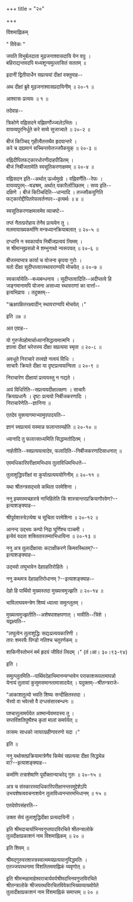 +++
title = "२०"

+++



विंशमाह्निकम्  


" विवेकः "   

जयति विभुर्बलदाता मूढजनाश्वासदायि येन वपुः ।  
बहिराद्यन्तवदपि मध्यशून्यमुल्लासितं सततम् ॥  

इदानीं द्वितीयार्धेन सप्रत्ययां दीक्षां वक्तुमाह--  


अथ दीक्षां ब्रुवे मूढजनाश्वासप्रदायिनीम् ॥ २०-१ ॥  


आश्वासः प्रत्ययः ॥ १ ॥  

तदेवाह--   


त्रिकोणे वह्निसदने वह्निवर्णोज्ज्वलेऽभितः ।  
वायव्यपुरनिर्धूते करे सव्ये सुजाज्वले ॥ २०-२ ॥  

बीजं किञ्चिद् गृहीत्वैतत्तथैव हृदयान्तरे ।  
करे च दह्यमानं सच्चिन्तयेत्तज्जपैकयुक् ॥ २०-३ ॥  

वह्निदीपितफट्कारधोरणीदाहपीडितम् ।  
बीजं निर्बीजतामेति स्वसूतिकरणाक्षमम् ॥ २०-४ ॥  


वह्निसदन इति--अर्थात् ऊर्ध्वमुखे । वह्निवर्णेति--रेफः ।   
वायव्यपुरम्--षडश्रम्, अर्थात् यकारैर्लाञ्छितम् । सव्य इति--  
दक्षिणे । बीजं किञ्चिदिति--धान्यादि । तज्जपैकयुगिति   
फट्कारोद्दीपितरेफावर्तनपरः--इत्यर्थः ॥ ४ ॥  

स्वसूतिकरणाक्षमत्वमेव व्याचष्टे--  


तप्तं नैतत्प्ररोहाय तेनैव प्रत्ययेन तु ।  
मलमायाख्यकर्माणि मन्त्रध्यानक्रियाबलात् ॥ २०-५ ॥  

दग्धानि न स्वकार्याय निर्बीजप्रत्ययं त्विमम् ।  
स श्रीमान्सुप्रसन्नो मे शम्भुनाथो न्यरूपयत् ॥ २०-६ ॥  

बीजस्याप्यत्र कार्या च योजना कृपया गुरोः ।  
यतो दीक्षा सुदीप्तत्वात्स्थावराण्यपि मोचयेत् ॥ २०-७ ॥  


स्वकार्यायेति--बध्यबन्धनाय । सुदीप्तत्वादिति--अदीप्तत्वे हि   
जङ्गमानामपि योजना असाध्या स्थावराणां का वार्त्ता--  
इत्यभिप्रायः । तदुक्तम्--  

"ऋक्षपक्षितरक्ष्वादीन् स्थावराण्यपि मोचयेत् ।"   

इति ॥७ ॥  

अत एवाह--   


यो गुरुर्जपहोमार्चाध्यानसिद्धत्वमात्मनि ।  
ज्ञात्वा दीक्षां चरेत्तस्य दीक्षा सप्रत्यया स्मृता ॥ २०-८ ॥  

अवधूते निराचारे तत्त्वज्ञे नत्वयं विधिः ।  
साचारैः क्रियते दीक्षा या दृष्टप्रत्ययान्विता ॥ २०-९ ॥  

निराचारेण दीक्षायां प्रत्ययस्तु न गद्यते ।  


अयं विधिरिति--सप्रत्ययदीक्षालक्षणः । साचारैः   
क्रियाप्रधानैः । दृष्टः प्रत्ययो निर्बीजकरणादिः ।   
निराचारेणेति--ज्ञानिना ॥  

एतदेव युक्त्यागमाभ्यामुपपादयति--  


ज्ञानं स्वप्रत्ययं यस्मान्न फलान्तरमर्हति ॥ २०-१० ॥  

ध्यानादि तु फलात्साध्यमिति सिद्धामतोदितम् ।  


नार्हतीति--स्वप्रत्ययत्वादेव, फलादिति--निर्बीजकरणादिसाधनात् ॥  

एवमधिकारिपरीक्षामभिधाय तुलाविधिमभिधत्ते--  


तुलाशुद्धिपरीक्षां वा कुर्यात्प्रत्यययोगिनीम् ॥ २०-११ ॥  

यथा श्रीतन्त्रसद्भावे कथिता परमेशिना ।  


ननु इयमस्मच्छास्त्रे नाभिहितेति किं शास्त्रान्तरप्रक्रियागौरवेण?--  
इत्याशङ्क्याह--  


श्रीपूर्वशास्त्रेऽप्येषा च सूचिता परमेशिना ॥ २०-१२ ॥  

आनन्द उद्भवः कम्पो निद्रा घूर्णिश्च पञ्चमी ।  
इत्येवं वदता शक्तितारतम्याभिधायिना ॥ २०-१३ ॥  


ननु अत्र तुलादीक्षायाः कटाक्षीकरणे किमवस्थितम्?--  
इत्याशङ्क्याह--  


उद्भवो लघुभावेन देहग्रहतिरोहितेः ।  


ननु कथमत्र देहग्रहतिरोधानम् ?--इत्याशङ्क्याह--  


देहो हि पार्थिवो मुख्यस्तदा मुख्यत्वमुज्झति ॥ २०-१४ ॥  

भाविलाघवमन्त्रेण शिष्यं ध्यात्वा समुत्प्लुतम् ।  


मुख्यत्वमुज्झतीति--अशेषपाशक्षपणात् । भावीति--त्रिंशे ।   
यद्वक्ष्यति--  

"लघुत्वेन तुलाशुद्धिः सद्यःप्रत्ययकारिणी ।  
तारः शमरयैः पिण्डो नतिश्च चतुरर्णकम् ॥  

शाकिनीस्तोभनं मर्म हृदयं जीवितं त्विदम् ।" (तं।आ। ३०।९३-९४)   

इति ।  

समुत्प्लुतमिति--पार्थिवदेहाभिमानन्यग्भावेन पराकाशरूपतामापन्नो   
येनायं तुलायां कुसुमसमानतामासादयेत् । यदुक्तम्--श्रीतन्त्रराजे-  
 

"आकाशतुल्यो भवति शिष्यः सन्दीक्षितस्तदा ।  
भैरवो वा भवेत्सो वै दग्धसंसारबन्धनः ॥  

पश्चात्तुलामर्पयेत अश्मान्येवमपास्य तु ।  
सप्तविंशतिपुष्पैश्च कृतां मालां समर्पयेत् ॥  

तत्समः साधको जायात्प्रहीणावरणो यदा ।"   

इति ॥  

ननु यथोक्तप्रक्रियामात्रेणैव किमेवं सप्रत्यया दीक्षा सिद्ध्येन्न   
वा?--इत्याशङ्क्याह--  


कर्माणि तत्राशेषाणि पूर्वोक्तान्याचरेद् गुरुः ॥ २०-१५ ॥  


अत्र च संस्कारस्याधिकारिपरीक्षानन्तरमुद्देशेऽपि   
उभयशेषत्ववचनाशयेन तुलाविध्यनन्तरमभिधानम् ॥ १५ ॥  

एतदेवोपसंहरति--   


उक्ता सेयं तुलाशुद्धिदीक्षा प्रत्यदायिनी ।  



इति श्रीमदाचार्याभिनवगुप्तपादविरचिते श्रीतन्त्रालोके   
तुलदीक्षाप्रकाशनं नाम विंशमाह्निकम् ॥ २० ॥  


इति शिवम् ॥  


श्रीमद्गुरुवरशास्त्रस्वात्ममयप्रत्ययानुविद्धमतिः ।  
एतज्जयरथनामा विंशतितममाह्निकं व्यवृणोत् ॥  



इति श्रीमन्महामाहेश्वराचार्यवर्यश्रीमदभिनवगुप्तविरचिते   
श्रीतन्त्रालोके श्रीजयरथविरचितविवेकाभिख्यव्याख्योपेते   
तुलादीक्षाप्रकाशनं नाम विंशमाह्निकं समाप्तम् ॥ २० ॥  




